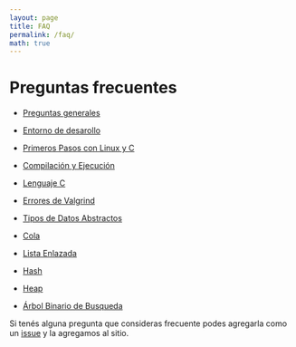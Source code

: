 ```yaml
---
layout: page
title: FAQ
permalink: /faq/
math: true
---
```


Preguntas frecuentes
=========

* [Preguntas generales](general)

* [Entorno de desarollo](entorno)

* [Primeros Pasos con Linux y C](primeros-pasos)

* [Compilación y Ejecución](compilacion-ejecucion)

* [Lenguaje C](lenguaje-c)

* [Errores de Valgrind](valgrind)

* [Tipos de Datos Abstractos](tda)

* [Cola](colla)

* [Lista Enlazada](lista-enlazada)

* [Hash](hash)

* [Heap](heap)

* [Árbol Binario de Busqueda](abb)

Si tenés alguna pregunta que consideras frecuente podes agregarla como un [issue](https://github.com/algoritmos-rw/algo2/issues) y la agregamos al sitio.